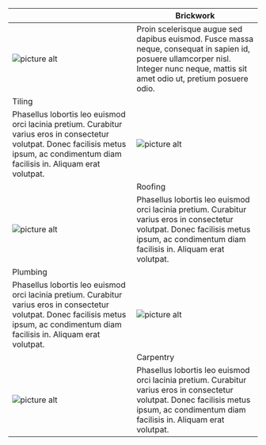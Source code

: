
|     |  Brickwork |
------------- | -------------
![picture alt](http://via.placeholder.com/200x150 "Title is optional")  | Proin scelerisque augue sed dapibus euismod. Fusce massa neque, consequat in sapien id, posuere ullamcorper nisl. Integer nunc neque, mattis sit amet odio ut, pretium posuere odio.<br>
| <div>Tiling</div>  |   |
| Phasellus lobortis leo euismod orci lacinia pretium. Curabitur varius eros in consectetur volutpat. Donec facilisis metus ipsum, ac condimentum diam facilisis in. Aliquam erat volutpat.  | ![picture alt](http://via.placeholder.com/200x150 "Title is optional")<br>  |
|   |   Roofing  |
![picture alt](http://via.placeholder.com/200x150 "Title is optional") | Phasellus lobortis leo euismod orci lacinia pretium. Curabitur varius eros in consectetur volutpat. Donec facilisis metus ipsum, ac condimentum diam facilisis in. Aliquam erat volutpat. |
|  Plumbing |   |
Phasellus lobortis leo euismod orci lacinia pretium. Curabitur varius eros in consectetur volutpat. Donec facilisis metus ipsum, ac condimentum diam facilisis in. Aliquam erat volutpat.  |  ![picture alt](http://via.placeholder.com/200x150 "Title is optional") |
|   | Carpentry | 
![picture alt](http://via.placeholder.com/200x150 "Title is optional") | Phasellus lobortis leo euismod orci lacinia pretium. Curabitur varius eros in consectetur volutpat. Donec facilisis metus ipsum, ac condimentum diam facilisis in. Aliquam erat volutpat.
